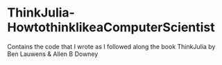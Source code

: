 # ThinkJulia-HowtothinklikeaComputerScientist
Contains the code that I wrote as I followed along the book ThinkJulia by Ben Lauwens &amp; Allen B Downey
